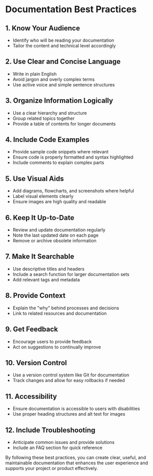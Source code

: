 # Documentation Best Practices

## 1. Know Your Audience
- Identify who will be reading your documentation
- Tailor the content and technical level accordingly

## 2. Use Clear and Concise Language
- Write in plain English 
- Avoid jargon and overly complex terms
- Use active voice and simple sentence structures

## 3. Organize Information Logically 
- Use a clear hierarchy and structure
- Group related topics together
- Provide a table of contents for longer documents

## 4. Include Code Examples
- Provide sample code snippets where relevant
- Ensure code is properly formatted and syntax highlighted
- Include comments to explain complex parts

## 5. Use Visual Aids
- Add diagrams, flowcharts, and screenshots where helpful
- Label visual elements clearly
- Ensure images are high quality and readable

## 6. Keep It Up-to-Date
- Review and update documentation regularly
- Note the last updated date on each page
- Remove or archive obsolete information

## 7. Make It Searchable
- Use descriptive titles and headers
- Include a search function for larger documentation sets
- Add relevant tags and metadata

## 8. Provide Context
- Explain the "why" behind processes and decisions
- Link to related resources and documentation

## 9. Get Feedback
- Encourage users to provide feedback
- Act on suggestions to continually improve

## 10. Version Control
- Use a version control system like Git for documentation
- Track changes and allow for easy rollbacks if needed

## 11. Accessibility 
- Ensure documentation is accessible to users with disabilities
- Use proper heading structures and alt text for images

## 12. Include Troubleshooting
- Anticipate common issues and provide solutions
- Include an FAQ section for quick reference

By following these best practices, you can create clear, useful, and maintainable documentation that enhances the user experience and supports your project or product effectively.